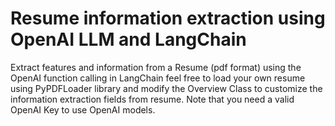 # Resume information extraction using OpenAI LLM and LangChain
Extract features and information from a Resume (pdf format) using the OpenAI function calling in LangChain 
feel free to load your own resume using PyPDFLoader library and modify the Overview Class to customize the information extraction fields from resume. 
Note that you need a valid OpenAI Key to use OpenAI models.
